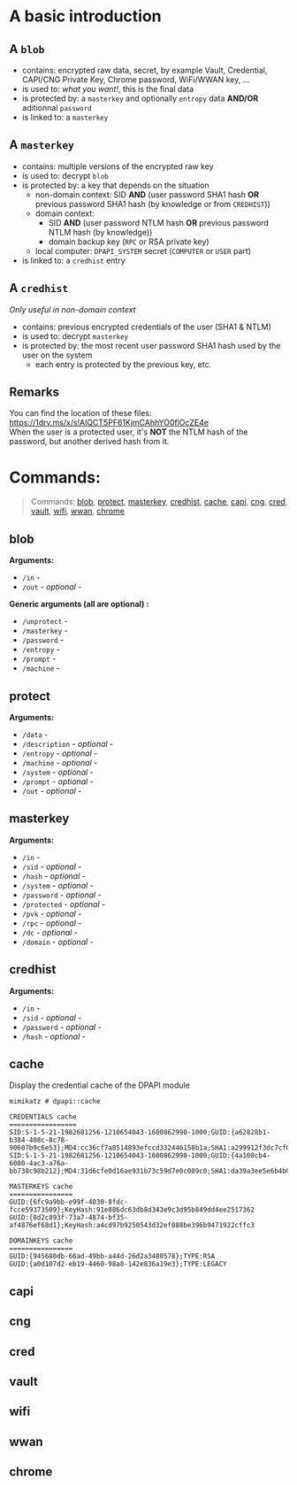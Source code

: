 # A basic introduction

## A `blob`

* contains: encrypted raw data, secret, by example Vault, Credential, CAPI/CNG Private Key, Chrome password, WiFi/WWAN key, ...
* is used to: _what you want!_, this is the final data
* is protected by: a `masterkey` and optionally `entropy` data **AND/OR** aditionnal `password`
* is linked to: a `masterkey`

## A `masterkey`

* contains: multiple versions of the encrypted raw key
* is used to: decrypt `blob`
* is protected by: a key that depends on the situation
  * non-domain context: SID **AND** (user password SHA1 hash **OR** previous password SHA1 hash (by knowledge or from `CREDHIST`))
  * domain context:
    * SID **AND** (user password NTLM hash **OR** previous password NTLM hash (by knowledge))
    * domain backup key (`RPC` or RSA private key)
  * local computer: `DPAPI_SYSTEM` secret (`COMPUTER` or `USER` part)
* is linked to: a `credhist` entry

## A `credhist`

_Only useful in non-domain context_
* contains: previous encrypted credentials of the user (SHA1 & NTLM)
* is used to: decrypt `masterkey`
* is protected by: the most recent user password SHA1 hash used by the user on the system
  * each entry is protected by the previous key, etc.

## Remarks

You can find the location of these files: https://1drv.ms/x/s!AlQCT5PF61KjmCAhhYO0flOcZE4e  
When the user is a protected user, it's **NOT** the NTLM hash of the password, but another derived hash from it.

# Commands:

> Commands: [blob](#blob), [protect](#protect), [masterkey](#masterkey), [credhist](#credhist), [cache](#cache), [capi](#capi), [cng](#cng), [cred](#cred), [vault](#vault), [wifi](#wifi), [wwan](#wwan), [chrome](#chrome)


## blob
**Arguments:**
* `/in` - 
* `/out` - _optional_ - 

**Generic arguments (all are optional) :**
* `/unprotect` -  
* `/masterkey` - 
* `/password` - 
* `/entropy` - 
* `/prompt` - 
* `/machine` - 

## protect
**Arguments:**
* `/data` - 
* `/description` - _optional_ - 
* `/entropy` - _optional_ - 
* `/machine` - _optional_ - 
* `/system` - _optional_ - 
* `/prompt` - _optional_ - 
* `/out` - _optional_ - 

## masterkey
**Arguments:**
* `/in` - 
* `/sid` - _optional_ - 
* `/hash` - _optional_ - 
* `/system` - _optional_ - 
* `/password` - _optional_ - 
* `/protected` - _optional_ - 
* `/pvk` - _optional_ - 
* `/rpc` - _optional_ - 
* `/dc` - _optional_ - 
* `/domain` - _optional_ - 

## credhist
**Arguments:**
* `/in` - 
* `/sid` - _optional_ - 
* `/password` - _optional_ - 
* `/hash` - _optional_ - 

## cache
Display the credential cache of the DPAPI module

```
mimikatz # dpapi::cache

CREDENTIALS cache
=================
SID:S-1-5-21-1982681256-1210654043-1600862990-1000;GUID:{a62828b1-b384-408c-8c78-90607b9c6e53};MD4:cc36cf7a8514893efccd332446158b1a;SHA1:a299912f3dc7cf0023aef8e4361abfc03e9a8c30;
SID:S-1-5-21-1982681256-1210654043-1600862990-1000;GUID:{4a108cb4-6080-4ac3-a76a-bb738c98b212};MD4:31d6cfe0d16ae931b73c59d7e0c089c0;SHA1:da39a3ee5e6b4b0d3255bfef95601890afd80709;

MASTERKEYS cache
================
GUID:{6fc9a9bb-e99f-4030-8fdc-fcce59373509};KeyHash:91e886dc63db8d343e9c3d95b849dd4ee2517362
GUID:{8d2c893f-73a7-4874-bf35-af4876ef68d1};KeyHash:a4cd97b9250543d32ef088be396b9471922cffc3

DOMAINKEYS cache
================
GUID:{945680db-66ad-49bb-a44d-26d2a3480578};TYPE:RSA
GUID:{a0d107d2-eb19-4460-98a8-142e836a19e3};TYPE:LEGACY
```

## capi
## cng
## cred
## vault
## wifi
## wwan
## chrome